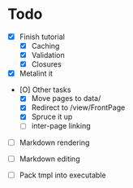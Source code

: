 # Todo

- [X] Finish tutorial
	- [X] Caching
	- [X] Validation
	- [X] Closures
- [X] Metalint it
- [O] Other tasks
	- [X] Move pages to data/
	- [X] Redirect to /view/FrontPage
	- [X] Spruce it up
	- [ ] inter-page linking

- [ ] Markdown rendering
- [ ] Markdown editing
- [ ] Pack tmpl into executable

